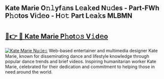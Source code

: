 ## Kate Marie O𝚗𝚕yf𝚊ns L𝚎a𝚔ed N𝚞𝚍es - Part-FWh P𝚑𝚘tos Vi𝚍𝚎o - H𝚘𝚝 Part L𝚎a𝚔s MLBMN

# <h2><a href="http://kfesabt.oniu.top/?m=Kate+Marie">🔗👉 🔴 Kate Marie P𝚑ot𝚘𝚜 V𝚒d𝚎o</a></h2>

[![Kate Marie Nu𝚍e𝚜](https://i.imgur.com/0qMVB7G.gif)](http://kfesabt.oniu.top/?m=Kate+Marie)
Web-based entertainer and multimedia designer Kate Marie, known for disseminating dance and lifestyle knowledge through popular dance trends and brief videos. Inspiring humanitarian worker Kate Marie, celebrated for their dedication and commitment to helping those in need around the world.  
